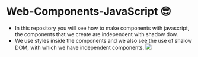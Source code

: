 # Web-Components-JavaScript 😎
- In this repository you will see how to make components with javascript, the components that we create are independent with shadow dow.
- We use styles inside the components and we also see the use of shalow DOM, with which we have independent components.
![](https://scontent.fclo1-4.fna.fbcdn.net/v/t1.15752-9/290596326_561945672178071_1162695122179118797_n.png?_nc_cat=103&ccb=1-7&_nc_sid=ae9488&_nc_eui2=AeGBz6bd-KWWn1yQNJGC8elgaMYXwOEOUZNoxhfA4Q5RkwPB4FLV0pyLHY4mdRbXRL1G41FxOGKutB8bmwyk1kE5&_nc_ohc=eCZAyQXothEAX8MlUzv&_nc_ht=scontent.fclo1-4.fna&oh=03_AVI_ESTFvKhqobkoYczG14lljGN2HqhrBKiw737Cg3uC3w&oe=62EADFB0)
